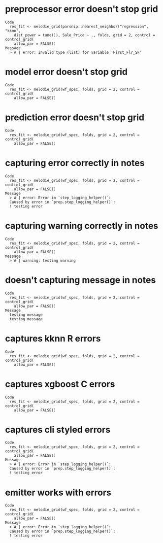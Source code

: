 # preprocessor error doesn't stop grid

    Code
      res_fit <- melodie_grid(parsnip::nearest_neighbor("regression", "kknn",
        dist_power = tune()), Sale_Price ~ ., folds, grid = 2, control = control_grid(
        allow_par = FALSE))
    Message
      > A | error: invalid type (list) for variable 'First_Flr_SF'

# model error doesn't stop grid

    Code
      res_fit <- melodie_grid(wf_spec, folds, grid = 2, control = control_grid(
        allow_par = FALSE))

# prediction error doesn't stop grid

    Code
      res_fit <- melodie_grid(wf_spec, folds, grid = 2, control = control_grid(
        allow_par = FALSE))

# capturing error correctly in notes

    Code
      res_fit <- melodie_grid(wf_spec, folds, grid = 2, control = control_grid(
        allow_par = FALSE))
    Message
      > A | error: Error in `step_logging_helper()`:
      Caused by error in `prep.step_logging_helper()`:
      ! testing error

# capturing warning correctly in notes

    Code
      res_fit <- melodie_grid(wf_spec, folds, grid = 2, control = control_grid(
        allow_par = FALSE))
    Message
      > A | warning: testing warning

# doesn't capturing message in notes

    Code
      res_fit <- melodie_grid(wf_spec, folds, grid = 2, control = control_grid(
        allow_par = FALSE))
    Message
      testing message
      testing message

# captures kknn R errors

    Code
      res_fit <- melodie_grid(wf_spec, folds, grid = 2, control = control_grid(
        allow_par = FALSE))

# captures xgboost C errors

    Code
      res_fit <- melodie_grid(wf_spec, folds, grid = 2, control = control_grid(
        allow_par = FALSE))

# captures cli styled errors

    Code
      res_fit <- melodie_grid(wf_spec, folds, grid = 2, control = control_grid(
        allow_par = FALSE))
    Message
      > A | error: Error in `step_logging_helper()`:
      Caused by error in `prep.step_logging_helper()`:
      ! testing error

# emitter works with errors

    Code
      res_fit <- melodie_grid(wf_spec, folds, grid = 2, control = control_grid(
        allow_par = FALSE))
    Message
      > A | error: Error in `step_logging_helper()`:
      Caused by error in `prep.step_logging_helper()`:
      ! testing error

